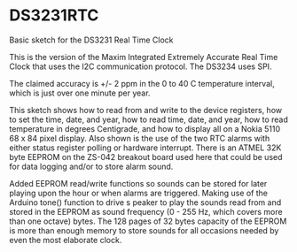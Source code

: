 DS3231RTC
=========

Basic sketch for the DS3231 Real Time Clock

This is the version of the Maxim Integrated Extremely Accurate Real Time Clock that uses the I2C communication protocol. The DS3234 uses SPI.

The claimed accuracy is +/- 2 ppm in the 0 to 40 C temperature interval, which is just over one minute per year.

This sketch shows how to read from and write to the device registers, how to set the time, date, and year, how to read time, date, and year, how to read temperature in degrees Centigrade, and how to display all on a Nokia 5110 68 x 84 pixel display. Also shown is the use of the two RTC alarms with either status register polling or hardware interrupt. There is an ATMEL 32K byte EEPROM on the ZS-042 breakout board used here that could be used for data logging and/or to store alarm sound. 

Added EEPROM read/write functions so sounds can be stored for later playing upon the hour or when alarms are triggered. Making use of the Arduino tone() function to drive s peaker to play the sounds read from and stored in the EEPROM as sound frequency (0 - 255 Hz, which covers more than one octave) bytes. The 128 pages of 32 bytes capacity of the EEPROM is more than enough memory to store sounds for all occasions needed by even the most elaborate clock.
